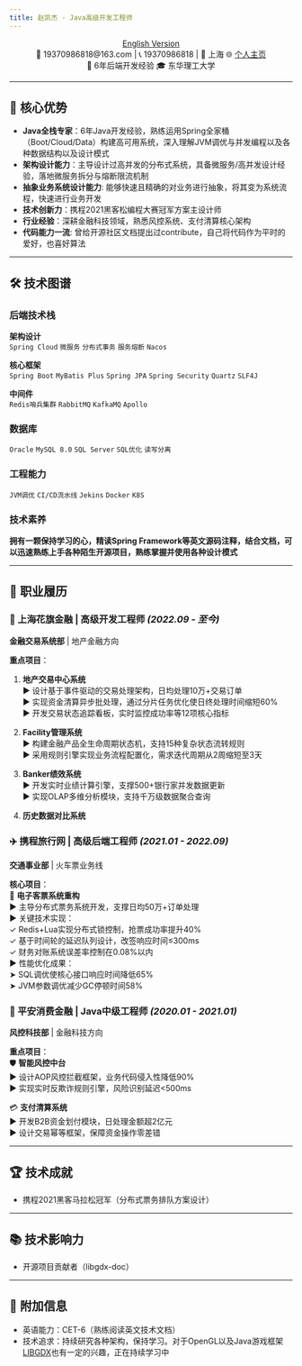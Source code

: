 ```yaml
---
title: 赵凯杰 - Java高级开发工程师
---
```


<div align="center">
<a href="/resume/index_en">English Version </a>
 </div>
<!-- [English Version](/resume/index_en) | [PDF版本下载](#) <br> -->



<div align="center">
📧 19370986818@163.com | 📞 19370986818 | 📍 上海  
🌐 <a href="https://voidvvv.github.io/">个人主页</a> <br> 🏢 6年后端开发经验  
🎓 东华理工大学
</div>

---

## 🏅 核心优势
- **​Java全栈专家​​**：6年Java开发经验，熟练运用Spring全家桶（Boot/Cloud/Data）构建高可用系统，深入理解JVM调优与并发编程以及各种数据结构以及设计模式
- **架构设计能力**：主导设计过高并发的分布式系统，具备微服务/高并发设计经验，落地微服务拆分与熔断限流机制
- **抽象业务系统设计能力**: 能够快速且精确的对业务进行抽象，将其变为系统流程，快速进行业务开发
- **技术创新力**：携程2021黑客松编程大赛冠军方案主设计师
- **行业经验**：深耕金融科技领域，熟悉风控系统、支付清算核心架构
- **代码能力一流**: 曾给开源社区文档提出过contribute，自己将代码作为平时的爱好，也喜好算法

---

## 🛠️ 技术图谱

### 后端技术栈
**架构设计**  
`Spring Cloud` `微服务` `分布式事务` `服务熔断` `Nacos`

**核心框架**  
`Spring Boot` `MyBatis Plus` `Spring JPA` `Spring Security` `Quartz` `SLF4J`

**中间件**  
`Redis哨兵集群` `RabbitMQ` `KafkaMQ` `Apollo`

### 数据库
`Oracle` `MySQL 8.0` `SQL Server` `SQL优化` `读写分离`

### 工程能力
`JVM调优` `CI/CD流水线` `Jekins` `Docker` `K8S`

### 技术素养
**拥有一颗保持学习的心，精读Spring Framework等英文源码注释，结合文档，可以迅速熟练上手各种陌生开源项目，熟练掌握并使用各种设计模式**


---

## 💼 职业履历

### 🏦 上海花旗金融 | 高级开发工程师 *(2022.09 - 至今)*
**金融交易系统部** | 地产金融方向

**重点项目**：
1. **地产交易中心系统**  
   ▶ 设计基于事件驱动的交易处理架构，日均处理10万+交易订单  
   ▶ 实现资金清算异步批处理，通过分片任务优化使日终处理时间缩短60%  
   ▶ 开发交易状态追踪看板，实时监控成功率等12项核心指标

2. **Facility管理系统**  
   ▶ 构建金融产品全生命周期状态机，支持15种复杂状态流转规则  
   ▶ 采用规则引擎实现业务流程配置化，需求迭代周期从2周缩短至3天

3. **Banker绩效系统**  
   ▶ 开发实时业绩计算引擎，支撑500+银行家并发数据更新  
   ▶ 实现OLAP多维分析模块，支持千万级数据聚合查询

4. **历史数据对比系统**
   

### ✈️ 携程旅行网 | 高级后端工程师 *(2021.01 - 2022.09)*
**交通事业部** | 火车票业务线

**核心项目**：  
🚄 **电子客票系统重构**  
▶ 主导分布式票务系统开发，支撑日均50万+订单处理  
▶ 关键技术实现：  
   ✓ Redis+Lua实现分布式锁控制，抢票成功率提升40%  
   ✓ 基于时间轮的延迟队列设计，改签响应时间≤300ms  
   ✓ 财务对账系统误差率控制在0.08%以内  
▶ 性能优化成果：  
   ➤ SQL调优使核心接口响应时间降低65%  
   ➤ JVM参数调优减少GC停顿时间58%

### 🏦 平安消费金融 | Java中级工程师 *(2020.01 - 2021.01)*
**风控科技部** | 金融科技方向

**重点项目**：  
🛡️ **智能风控中台**  
▶ 设计AOP风控拦截框架，业务代码侵入性降低90%  
▶ 实现实时反欺诈规则引擎，风险识别延迟<500ms  

💳 **支付清算系统**  
▶ 开发B2B资金划付模块，日处理金额超2亿元  
▶ 设计交易幂等框架，保障资金操作零差错

---

## 🏆 技术成就
- 携程2021黑客马拉松冠军（分布式票务排队方案设计）

---

## 📚 技术影响力
- 开源项目贡献者（libgdx-doc）

---

## 📌 附加信息
- 英语能力：CET-6（熟练阅读英文技术文档）
- 技术追求：持续研究各种架构，保持学习。对于OpenGL以及Java游戏框架[LIBGDX](https://libgdx.com/)也有一定的兴趣，正在持续学习中